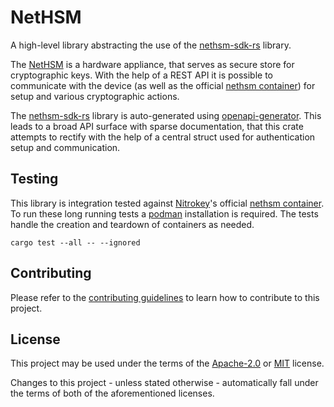 # NetHSM

A high-level library abstracting the use of the [nethsm-sdk-rs] library.

The [NetHSM] is a hardware appliance, that serves as secure store for cryptographic keys.
With the help of a REST API it is possible to communicate with the device (as well as the official [nethsm container]) for setup and various cryptographic actions.

The [nethsm-sdk-rs] library is auto-generated using [openapi-generator].
This leads to a broad API surface with sparse documentation, that this crate attempts to rectify with the help of a central struct used for authentication setup and communication.

## Testing

This library is integration tested against [Nitrokey]'s official [nethsm container].
To run these long running tests a [podman] installation is required.
The tests handle the creation and teardown of containers as needed.

```shell
cargo test --all -- --ignored
```

## Contributing

Please refer to the [contributing guidelines] to learn how to contribute to this project.

## License

This project may be used under the terms of the [Apache-2.0] or [MIT] license.

Changes to this project - unless stated otherwise - automatically fall under the terms of both of the aforementioned licenses.

[Apache-2.0]: https://www.apache.org/licenses/LICENSE-2.0
[MIT]: https://opensource.org/licenses/MIT
[contributing guidelines]: ../CONTRIBUTING.md
[nethsm-sdk-rs]: https://crates.io/crates/nethsm-sdk-rs
[NetHSM]: https://www.nitrokey.com/products/nethsm
[Nitrokey]: https://nitrokey.com
[nethsm container]: https://hub.docker.com/r/nitrokey/nethsm
[podman]: https://podman.io/
[systemd]: https://systemd.io/
[openapi-generator]: https://openapi-generator.tech/
